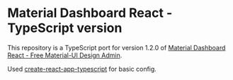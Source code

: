 # Material Dashboard React - TypeScript version

This repository is a TypeScript port for version 1.2.0 of [Material Dashboard React - Free Material-UI Design Admin](https://creativetimofficial.github.io/material-dashboard-react/).

Used [create-react-app-typescript](https://github.com/wmonk/create-react-app-typescript) for basic config.
